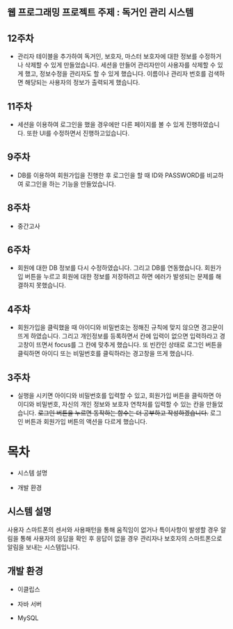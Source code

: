## 웹 프로그래밍 프로젝트 주제 : 독거인 관리 시스템

## 12주차 
 - 관리자 테이블을 추가하여 독거인, 보호자, 마스터 보호자에 대한 정보를 수정하거나 삭제할 수 있게 만들었습니다. 세션을 만들어 관리자만이 사용자를 삭제할 수 있게 했고, 정보수정을 관리자도 할 수 있게 했습니다. 이름이나 관리자 번호를 검색하면 해당되는 사용자의 정보가 출력되게 했습니다.

## 11주차 
 - 세션을 이용하여 로그인을 했을 경우에만 다른 페이지를 볼 수 있게 진행하였습니다. 또한 UI를 수정하면서 진행하고있습니다. 

## 9주차
 - DB를 이용하여 회원가입을 진행한 후 로그인을 할 때 ID와 PASSWORD를 비교하여 로그인을 하는 기능을 만들었습니다. 

## 8주차
 - 중간고사

## 6주차
 - 회원에 대한 DB 정보를 다시 수정하였습니다. 그리고 DB를 연동했습니다. 회원가입 버튼을 누르고 회원에 대한 정보를 저장하려고 하면 에러가 발생되는 문제를 해결하지 못했습니다.

## 4주차
 - 회원가입을 클릭했을 때 아이디와 비밀번호는 정해진 규칙에 맞지 않으면 경고문이 뜨게 하였습니다. 그리고 개인정보를 등록하면서 칸에 입력이 없으면 입력하라고 경고창이 뜨면서 focus를 그 칸에 맞추게 했습니다. 또 빈칸인 상태로 로그인 버튼을 클릭하면 아이디 또는 비밀번호를 클릭하라는 경고창을 뜨게 했습니다.

## 3주차
 - 실행을 시키면 아이디와 비밀번호를 입력할 수 있고, 회원가입 버튼을 클릭하면 아이디와 비밀번호, 자신의 개인 정보와 보호자 연착처를 입력할 수 있는 칸을 만들었습니다. ~~로그인 버튼을 누르면 동작하는 함수는 더 공부하고 작성하겠습니다.~~ 로그인 버튼과 회원가입 버튼의 액션을 다르게 했습니다.

# 목차

- 시스템 설명
  
- 개발 환경
  

## 시스템 설명

사용자 스마트폰의 센서와 사용패턴을 통해 움직임이 없거나 특이사항이 발생할 경우 알림을 통해 사용자의 응답을 확인 후 응답이 없을 경우 관리자나 보호자의 스마트폰으로 알림을 보내는 시스템입니다.

##

## 개발 환경

- 이클립스
  
- 자바 서버
  
- MySQL
